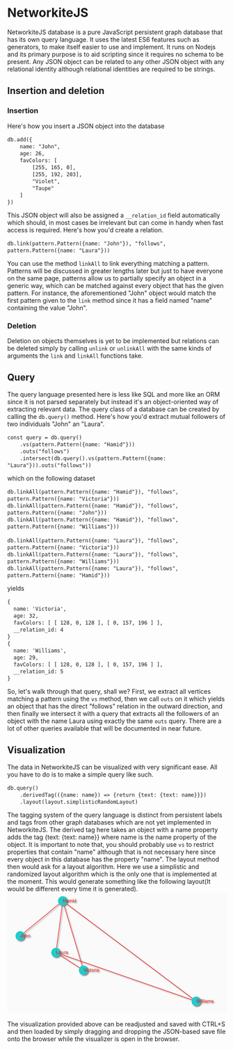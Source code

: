 # NetworkiteJS
NetworkiteJS database is a pure JavaScript persistent graph database that has its own query language. It uses the latest ES6 features such as generators, to make itself easier to use and implement. It runs on Nodejs and its primary purpose is to aid scripting since it requires no schema to be present. Any JSON object can be related to any other JSON object with any relational identity although relational identities are required to be strings.

## Insertion and deletion
### Insertion
Here's how you insert a JSON object into the database
```
db.add({
    name: "John", 
    age: 26, 
    favColors: [
        [255, 165, 0],
        [255, 192, 203],
        "Violet",
        "Taupe"
    ]
})
```
This JSON object will also be assigned a `__relation_id` field automatically which should, in most cases be irrelevant but can come in handy when fast access is required. Here's how you'd create a relation.
```
db.link(pattern.Pattern({name: "John"}), "follows", pattern.Pattern({name: "Laura"}))
```
You can use the method `linkAll` to link everything matching a pattern. Patterns will be discussed in greater lengths later but just to have everyone on the same page, patterns allow us to partially specify an object in a generic way, which can be matched against every object that has the given pattern. For instance, the aforementioned "John" object would match the first pattern given to the `link` method since it has a field named "name" containing the value "John".

### Deletion
Deletion on objects themselves is yet to be implemented but relations can be deleted simply by calling `unlink` or `unlinkAll` with the same kinds of arguments the `link` and `linkAll` functions take.

## Query
The query language presented here is less like SQL and more like an ORM since it is not parsed separately but instead it's an object-oriented way of extracting relevant data. The query class of a database can be created by calling the `db.query()` method. Here's how you'd extract mutual followers of two individuals "John" an "Laura".
```
const query = db.query()
    .vs(pattern.Pattern({name: "Hamid"}))
    .outs("follows")
    .intersect(db.query().vs(pattern.Pattern({name: "Laura"})).outs("follows"))
```
which on the following dataset
```
db.linkAll(pattern.Pattern({name: "Hamid"}), "follows", pattern.Pattern({name: "Victoria"}))
db.linkAll(pattern.Pattern({name: "Hamid"}), "follows", pattern.Pattern({name: "John"}))
db.linkAll(pattern.Pattern({name: "Hamid"}), "follows", pattern.Pattern({name: "Williams"}))

db.linkAll(pattern.Pattern({name: "Laura"}), "follows", pattern.Pattern({name: "Victoria"}))
db.linkAll(pattern.Pattern({name: "Laura"}), "follows", pattern.Pattern({name: "Williams"}))
db.linkAll(pattern.Pattern({name: "Laura"}), "follows", pattern.Pattern({name: "Hamid"}))
```
yields 
```
{
  name: 'Victoria',
  age: 32,
  favColors: [ [ 128, 0, 128 ], [ 0, 157, 196 ] ],
  __relation_id: 4
}
{
  name: 'Williams',
  age: 29,
  favColors: [ [ 128, 0, 128 ], [ 0, 157, 196 ] ],
  __relation_id: 5
}
```
So, let's walk through that query, shall we? First, we extract all vertices matching a pattern using the `vs` method, then we call `outs` on it which yields an object that has the direct "follows" relation in the outward direction, and then finally we intersect it with a query that extracts all the followers of an object with the name Laura using exactly the same `outs` query. There are a lot of other queries available that will be documented in near future.

## Visualization
The data in NetworkiteJS can be visualized with very significant ease. All you have to do is to make a simple query like such.
```
db.query()
    .derivedTag(({name: name}) => {return {text: {text: name}}})
    .layout(layout.simplisticRandomLayout)
```
The tagging system of the query language is distinct from persistent labels and tags from other graph databases which are not yet implemented in NetworkiteJS. The derived tag here takes an object with a name property adds the tag {text: {text: name}} where name is the name property of the object. It is important to note that, you should probably use `vs` to restrict properties that contain "name" although that is not necessary here since every object in this database has the property "name". The layout method then would ask for a layout algorithm. Here we use a simplistic and randomized layout algorithm which is the only one that is implemented at the moment. This would generate something like the following layout(It would be different every time it is generated).
![Simple Graph Visualization](/images/MutualFriendVisualization.PNG?raw=true "Visualization")

The visualization provided above can be readjusted and saved with CTRL+S and then loaded by simply dragging and dropping the JSON-based save file onto the browser while the visualizer is open in the browser.
